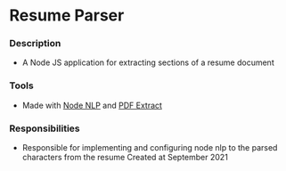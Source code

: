 # Resume Parser
### Description
- A Node JS application for extracting sections of a resume document
### Tools
- Made with [Node NLP](https://www.npmjs.com/package/node-nlp) and [PDF Extract](https://www.npmjs.com/package/pdf-extract)
### Responsibilities
- Responsible for implementing and configuring node nlp to the parsed characters from the resume
Created at September 2021
